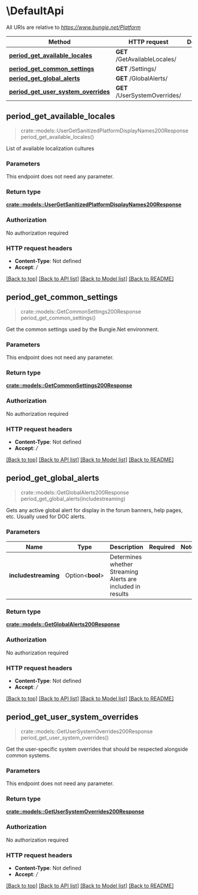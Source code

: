 # \DefaultApi

All URIs are relative to *https://www.bungie.net/Platform*

Method | HTTP request | Description
------------- | ------------- | -------------
[**period_get_available_locales**](DefaultApi.md#period_get_available_locales) | **GET** /GetAvailableLocales/ | 
[**period_get_common_settings**](DefaultApi.md#period_get_common_settings) | **GET** /Settings/ | 
[**period_get_global_alerts**](DefaultApi.md#period_get_global_alerts) | **GET** /GlobalAlerts/ | 
[**period_get_user_system_overrides**](DefaultApi.md#period_get_user_system_overrides) | **GET** /UserSystemOverrides/ | 



## period_get_available_locales

> crate::models::UserGetSanitizedPlatformDisplayNames200Response period_get_available_locales()


List of available localization cultures

### Parameters

This endpoint does not need any parameter.

### Return type

[**crate::models::UserGetSanitizedPlatformDisplayNames200Response**](User_GetSanitizedPlatformDisplayNames_200_response.md)

### Authorization

No authorization required

### HTTP request headers

- **Content-Type**: Not defined
- **Accept**: */*

[[Back to top]](#) [[Back to API list]](../README.md#documentation-for-api-endpoints) [[Back to Model list]](../README.md#documentation-for-models) [[Back to README]](../README.md)


## period_get_common_settings

> crate::models::GetCommonSettings200Response period_get_common_settings()


Get the common settings used by the Bungie.Net environment.

### Parameters

This endpoint does not need any parameter.

### Return type

[**crate::models::GetCommonSettings200Response**](_GetCommonSettings_200_response.md)

### Authorization

No authorization required

### HTTP request headers

- **Content-Type**: Not defined
- **Accept**: */*

[[Back to top]](#) [[Back to API list]](../README.md#documentation-for-api-endpoints) [[Back to Model list]](../README.md#documentation-for-models) [[Back to README]](../README.md)


## period_get_global_alerts

> crate::models::GetGlobalAlerts200Response period_get_global_alerts(includestreaming)


Gets any active global alert for display in the forum banners, help pages, etc. Usually used for DOC alerts.

### Parameters


Name | Type | Description  | Required | Notes
------------- | ------------- | ------------- | ------------- | -------------
**includestreaming** | Option<**bool**> | Determines whether Streaming Alerts are included in results |  |

### Return type

[**crate::models::GetGlobalAlerts200Response**](_GetGlobalAlerts_200_response.md)

### Authorization

No authorization required

### HTTP request headers

- **Content-Type**: Not defined
- **Accept**: */*

[[Back to top]](#) [[Back to API list]](../README.md#documentation-for-api-endpoints) [[Back to Model list]](../README.md#documentation-for-models) [[Back to README]](../README.md)


## period_get_user_system_overrides

> crate::models::GetUserSystemOverrides200Response period_get_user_system_overrides()


Get the user-specific system overrides that should be respected alongside common systems.

### Parameters

This endpoint does not need any parameter.

### Return type

[**crate::models::GetUserSystemOverrides200Response**](_GetUserSystemOverrides_200_response.md)

### Authorization

No authorization required

### HTTP request headers

- **Content-Type**: Not defined
- **Accept**: */*

[[Back to top]](#) [[Back to API list]](../README.md#documentation-for-api-endpoints) [[Back to Model list]](../README.md#documentation-for-models) [[Back to README]](../README.md)

